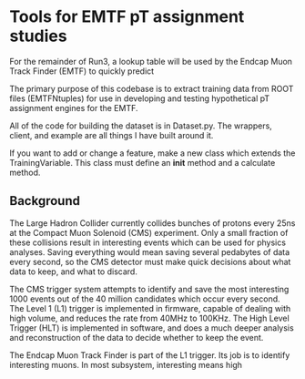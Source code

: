 # Tools for EMTF pT assignment studies


For the remainder of Run3, a lookup table will be used by the Endcap Muon Track Finder (EMTF) to quickly predict  

The primary purpose of this codebase is to extract training data from ROOT files (EMTFNtuples) for use in developing and testing hypothetical pT assignment engines for the EMTF.


All of the code for building the dataset is in Dataset.py. The wrappers, client, and example are all things I have built around it.

If you want to add or change a feature, make a new class which extends the TrainingVariable. This class must define an __init__ method and a calculate method. 

## Background
The Large Hadron Collider currently collides bunches of protons every 25ns at the Compact Muon Solenoid (CMS) experiment. Only a small fraction of these collisions result in interesting events which can be used for physics analyses. Saving everything would mean saving several pedabytes of data every second, so the CMS detector must make quick decisions about what data to keep, and what to discard.

The CMS trigger system attempts to identify and save the most interesting 1000 events out of the 40 million candidates which occur every second. The Level 1 (L1) trigger is implemented in firmware, capable of dealing with high volume, and reduces the rate from 40MHz to 100KHz. The High Level Trigger (HLT) is implemented in software, and does a much deeper analysis and reconstruction of the data to decide whether to keep the event.

The Endcap Muon Track Finder is part of the L1 trigger. Its job is to identify interesting muons. In most subsystem, interesting means high 
